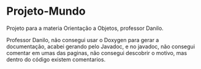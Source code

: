 # Projeto-Mundo
Projeto para a materia Orientação a Objetos, professor Danilo.

Professor Danilo, não consegui usar o Doxygen para gerar a documentação, acabei gerando pelo Javadoc, e no javadoc, não consegui comentar em umas das paginas, não consegui descobrir o motivo, mas dentro do código existem comentarios. 
